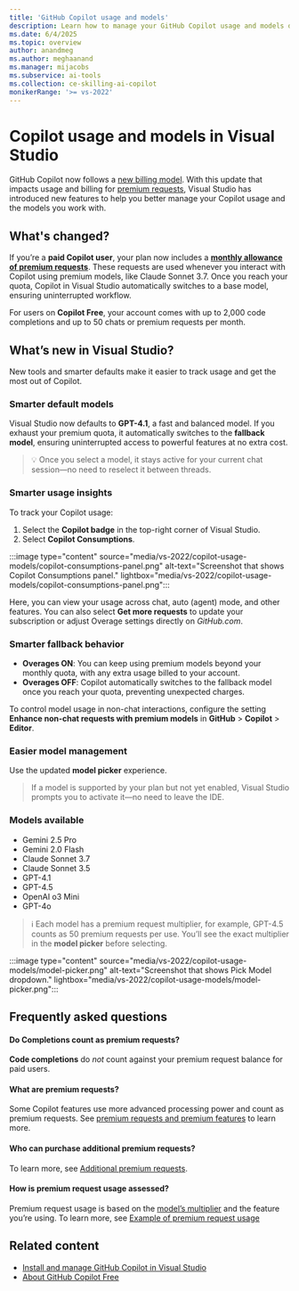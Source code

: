 ```yaml
---
title: 'GitHub Copilot usage and models'
description: Learn how to manage your GitHub Copilot usage and models directly within Visual Studio.
ms.date: 6/4/2025
ms.topic: overview 
author: anandmeg
ms.author: meghaanand
ms.manager: mijacobs
ms.subservice: ai-tools
ms.collection: ce-skilling-ai-copilot
monikerRange: '>= vs-2022'
---
```

# Copilot usage and models in Visual Studio

GitHub Copilot now follows a [new billing model](https://docs.github.com/en/copilot/managing-copilot/monitoring-usage-and-entitlements/about-premium-requests). With this update that impacts usage and billing for [premium requests](https://docs.github.com/en/copilot/managing-copilot/monitoring-usage-and-entitlements/about-premium-requests#premium-requests), Visual Studio has introduced new features to help you better manage your Copilot usage and the models you work with.

## What's changed?

If you’re a **paid Copilot user**, your plan now includes a **[monthly allowance of premium requests](https://docs.github.com/en/copilot/about-github-copilot/plans-for-github-copilot#comparing-copilot-plans)**. These requests are used whenever you interact with Copilot using premium models, like Claude Sonnet 3.7. Once you reach your quota, Copilot in Visual Studio automatically switches to a base model, ensuring uninterrupted workflow.

For users on **Copilot Free**, your account comes with up to 2,000 code completions and up to 50 chats or premium requests per month.

## What’s new in Visual Studio?

New tools and smarter defaults make it easier to track usage and get the most out of Copilot.

### Smarter default models

Visual Studio now defaults to **GPT-4.1**, a fast and balanced model. If you exhaust your premium quota, it automatically switches to the **fallback model**, ensuring uninterrupted access to powerful features at no extra cost.

> 💡 Once you select a model, it stays active for your current chat session—no need to reselect it between threads.

### Smarter usage insights

To track your Copilot usage:

1. Select the **Copilot badge** in the top-right corner of Visual Studio.
2. Select **Copilot Consumptions**.

:::image type="content" source="media/vs-2022/copilot-usage-models/copilot-consumptions-panel.png" alt-text="Screenshot that shows Copilot Consumptions panel." lightbox="media/vs-2022/copilot-usage-models/copilot-consumptions-panel.png":::

Here, you can view your usage across chat, auto (agent) mode, and other features. You can also select **Get more requests** to update your subscription or adjust Overage settings directly on *GitHub.com*.

### Smarter fallback behavior

- **Overages ON**: You can keep using premium models beyond your monthly quota, with any extra usage billed to your account.
- **Overages OFF**: Copilot automatically switches to the fallback model once you reach your quota, preventing unexpected charges.

To control model usage in non-chat interactions, configure the setting **Enhance non-chat requests with premium models** in **GitHub** > **Copilot** > **Editor**.

### Easier model management

Use the updated **model picker** experience.

> If a model is supported by your plan but not yet enabled, Visual Studio prompts you to activate it—no need to leave the IDE.

### Models available

- Gemini 2.5 Pro
- Gemini 2.0 Flash
- Claude Sonnet 3.7
- Claude Sonnet 3.5
- GPT-4.1
- GPT-4.5
- OpenAI o3 Mini
- GPT-4o

> ℹ️ Each model has a premium request multiplier, for example, GPT-4.5 counts as 50 premium requests per use. You’ll see the exact multiplier in the **model picker** before selecting.

:::image type="content" source="media/vs-2022/copilot-usage-models/model-picker.png" alt-text="Screenshot that shows Pick Model dropdown." lightbox="media/vs-2022/copilot-usage-models/model-picker.png":::

## Frequently asked questions

#### Do Completions count as premium requests?

**Code completions** do *not* count against your premium request balance for paid users.

#### What are premium requests?

Some Copilot features use more advanced processing power and count as premium requests. See [premium requests and premium features](https://docs.github.com/en/copilot/managing-copilot/monitoring-usage-and-entitlements/about-premium-requests#premium-requests) to learn more.

#### Who can purchase additional premium requests?

To learn more, see [Additional premium requests](https://docs.github.com/en/copilot/managing-copilot/monitoring-usage-and-entitlements/about-premium-requests#additional-premium-requests).

#### How is premium request usage assessed?

Premium request usage is based on the [model’s multiplier](https://docs.github.com/en/copilot/managing-copilot/monitoring-usage-and-entitlements/about-premium-requests#model-multipliers) and the feature you’re using. To learn more, see [Example of premium request usage](https://docs.github.com/en/copilot/managing-copilot/monitoring-usage-and-entitlements/about-premium-requests#example-of-premium-request-usage.)

## Related content

- [Install and manage GitHub Copilot in Visual Studio](visual-studio-github-copilot-install-and-states.md)
- [About GitHub Copilot Free](https://aka.ms/ghdocscopilotfreepage)